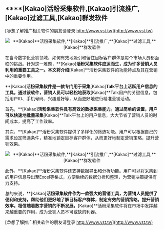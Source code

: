 ## ****[Kakao]**活粉采集软件,**[Kakao]**引流推广,**[Kakao]**过滤工具,**[Kakao]**群发软件**

[😍想了解推广相关软件的朋友请登录 http://www.vst.tw](http://www.vst.tw)

 <center><img src="https://vst.tw/MP4/tuiguang/png/1.png" alt="**[Kakao]**活粉采集软件,**[Kakao]**引流推广,**[Kakao]**过滤工具,**[Kakao]**群发软件"></center>

在当今数字化营销领域，如何有效地吸引和留住目标客户群体是每个市场人员都面临的挑战。针对这一难题，**[Kakao]**活粉采集软件应运而生，成为许多营销人员利用的重要工具之一。本文将介绍**[Kakao]**活粉采集软件的功能特点及其在营销中的重要作用。

**[Kakao]**活粉采集软件是一款专门用于采集**[Kakao]**Talk平台上活跃用户信息的工具。通过该软件，营销人员可以轻松地获取**[Kakao]**Talk用户的关键信息，包括用户ID、手机号码、兴趣爱好等，从而更好地进行精准营销活动。

首先，**[Kakao]**活粉采集软件具有高效的数据采集能力。通过简单的设置，用户可以快速地批量采集**[Kakao]**Talk平台上的用户信息，大大节省了营销人员的时间成本，提高了工作效率。

其次，**[Kakao]**活粉采集软件提供了多样化的筛选功能。用户可以根据自己的需求设定筛选条件，精准地锁定目标客户群体，从而更好地制定营销策略，提升营销效果。

 <center><img src="https://vst.tw/MP4/tuiguang/png/2.png" alt="**[Kakao]**活粉采集软件,**[Kakao]**引流推广,**[Kakao]**过滤工具,**[Kakao]**群发软件"></center>

此外，**[Kakao]**活粉采集软件还支持数据导出和分析功能。用户可以将采集到的用户信息导出至Excel等格式，方便后续的数据分析和整理，为营销决策提供有力支持。

总的来说，**[Kakao]**活粉采集软件作为一款强大的营销工具，为营销人员提供了便利和支持，帮助他们更好地了解目标客户群体，制定有效的营销策略，提升营销效率。相信随着数字营销的不断发展，**[Kakao]**活粉采集软件将在市场中发挥越来越重要的作用，成为营销人员不可或缺的利器。

[😍想了解推广相关软件的朋友请登录 http://www.vst.tw](http://www.vst.tw)



